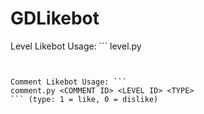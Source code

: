 # GDLikebot
Level Likebot Usage: ```
level.py <LEVEL ID> <TYPE>
``` (type: 1 = like, 0 = dislike)


Comment Likebot Usage: ```
comment.py <COMMENT ID> <LEVEL ID> <TYPE>
``` (type: 1 = like, 0 = dislike)
